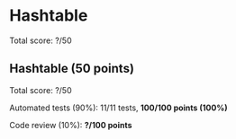 # Hashtable

Total score: ?/50

## Hashtable (50 points)

Total score: ?/50

Automated tests (90%): 11/11 tests, **100/100 points (100%)**
  
Code review (10%): **?/100 points**


